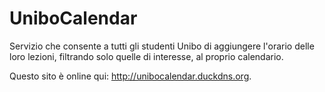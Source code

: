 # UniboCalendar
Servizio che consente a tutti gli studenti Unibo di aggiungere l'orario delle loro lezioni, filtrando solo quelle di interesse, al proprio calendario.

Questo sito è online qui: http://unibocalendar.duckdns.org.
